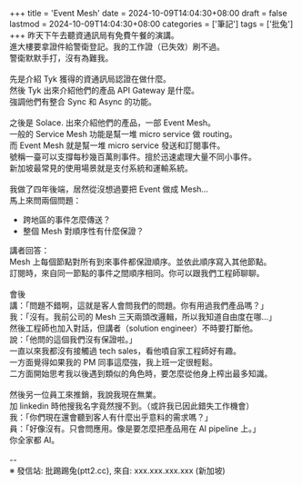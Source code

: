 +++
title = 'Event Mesh'
date = 2024-10-09T14:04:30+08:00
draft = false
lastmod = 2024-10-09T14:04:30+08:00
categories = ['筆記']
tags = ['批兔']
+++
昨天下午去聽資通訊局有免費午餐的演講。<br>
進大樓要拿證件給警衛登記。我的工作證（已失效）刷不過。<br>
警衛默默手打，沒有為難我。<br>
<br>
先是介紹 Tyk 獲得的資通訊局認證在做什麼。<br>
然後 Tyk 出來介紹他們的產品 API Gateway 是什麼。<br>
強調他們有整合 Sync 和 Async 的功能。<br>
<br>
之後是 Solace. 出來介紹他們的產品，一部 Event Mesh。<br>
一般的 Service Mesh 功能是幫一堆 micro service 做 routing。<br>
而 Event Mesh 就是幫一堆 micro service 發送和訂閱事件。<br>
號稱一臺可以支撐每秒幾百萬則事件。擅於迅速處理大量不同小事件。<br>
新加坡最常見的使用場景就是支付系統和運輸系統。<br>
<br>
我做了四年後端，居然從沒想過要把 Event 做成 Mesh…<br>
馬上來問兩個問題：<br>
- 跨地區的事件怎麼傳送？<br>
- 整個 Mesh 對順序性有什麼保證？<br>

講者回答：<br>
Mesh 上每個節點對所有到來事件都保證順序。並依此順序寫入其他節點。<br>
訂閱時，來自同一節點的事件之間順序相同。你可以跟我們工程師聊聊。<br>
<br>
會後<br>
講：「問題不錯啊，這就是客人會問我們的問題。你有用過我們產品嗎？」<br>
我：「沒有。我前公司的 Mesh 三天兩頭改邏輯，所以我知道自由度在哪…」<br>
然後工程師也加入對話，但講者（solution engineer）不時要打斷他。<br>
說：「他問的這個我們沒有保證啦。」<br>
一直以來我都沒有接觸過 tech sales，看他噴自家工程師好有趣。<br>
一方面覺得如果我的 PM 同事這麼強，我上班一定很輕鬆。<br>
二方面開始思考我以後遇到類似的角色時，要怎麼從他身上榨出最多知識。<br>
<br>
然後另一位員工來推銷，我說我現在無業。<br>
加 linkedin 時他搜我名字竟然搜不到。（或許我已因此錯失工作機會）<br>
我：「你們現在還會聽到客人有什麼出乎意料的需求嗎？」<br>
員：「好像沒有。只會問應用。像是要怎麼把產品用在 AI pipeline 上。」<br>
你全家都 AI。<br>
<br>
--<br>
※ 發信站: 批踢踢兔(ptt2.cc), 來自: xxx.xxx.xxx.xxx (新加坡)<br>

